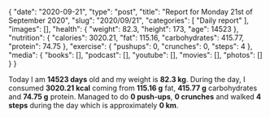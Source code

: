 {
    "date": "2020-09-21",
    "type": "post",
    "title": "Report for Monday 21st of September 2020",
    "slug": "2020\/09\/21",
    "categories": [
        "Daily report"
    ],
    "images": [],
    "health": {
        "weight": 82.3,
        "height": 173,
        "age": 14523
    },
    "nutrition": {
        "calories": 3020.21,
        "fat": 115.16,
        "carbohydrates": 415.77,
        "protein": 74.75
    },
    "exercise": {
        "pushups": 0,
        "crunches": 0,
        "steps": 4
    },
    "media": {
        "books": [],
        "podcast": [],
        "youtube": [],
        "movies": [],
        "photos": []
    }
}

Today I am <strong>14523 days</strong> old and my weight is <strong>82.3 kg</strong>. During the day, I consumed <strong>3020.21 kcal</strong> coming from <strong>115.16 g</strong> fat, <strong>415.77 g</strong> carbohydrates and <strong>74.75 g</strong> protein. Managed to do <strong>0 push-ups</strong>, <strong>0 crunches</strong> and walked <strong>4 steps</strong> during the day which is approximately <strong>0 km</strong>.
